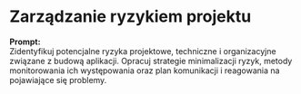# Zarządzanie ryzykiem projektu

**Prompt:**  
Zidentyfikuj potencjalne ryzyka projektowe, techniczne i organizacyjne związane z budową aplikacji. Opracuj strategie minimalizacji ryzyk, metody monitorowania ich występowania oraz plan komunikacji i reagowania na pojawiające się problemy.